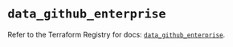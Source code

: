 # `data_github_enterprise`

Refer to the Terraform Registry for docs: [`data_github_enterprise`](https://registry.terraform.io/providers/integrations/github/6.3.0/docs/data-sources/enterprise).
